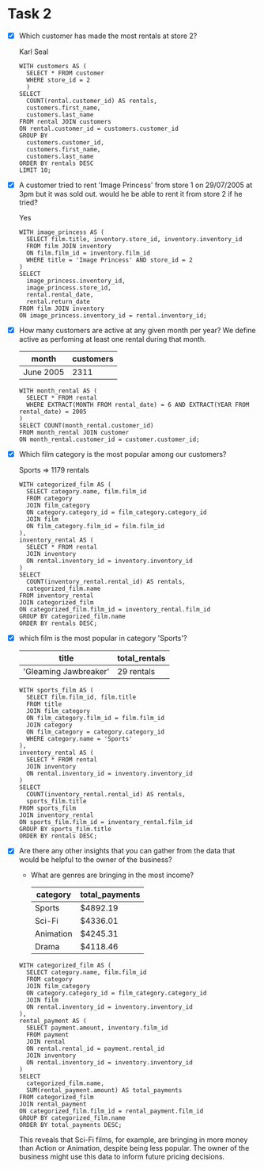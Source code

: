 # Task 2

- [x] Which customer has made the most rentals at store 2?

    Karl Seal

    ```
    WITH customers AS (
      SELECT * FROM customer
      WHERE store_id = 2
      )
    SELECT 
      COUNT(rental.customer_id) AS rentals,
      customers.first_name,
      customers.last_name
    FROM rental JOIN customers
    ON rental.customer_id = customers.customer_id
    GROUP BY 
      customers.customer_id,
      customers.first_name,
      customers.last_name
    ORDER BY rentals DESC
    LIMIT 10;
    ```

- [x] A customer tried to rent 'Image Princess' from store 1 on 29/07/2005 at 3pm
but it was sold out. would he be able to rent it from store 2 if he tried?

  Yes

    ```
    WITH image_princess AS (
      SELECT film.title, inventory.store_id, inventory.inventory_id
      FROM film JOIN inventory
      ON film.film_id = inventory.film_id
      WHERE title = 'Image Princess' AND store_id = 2
    )
    SELECT 
      image_princess.inventory_id, 
      image_princess.store_id,
      rental.rental_date,
      rental.return_date
    FROM film JOIN inventory
    ON image_princess.inventory_id = rental.inventory_id;
    ```

- [x] How many customers are active at any given month per year? We define active
as perfoming at least one rental during that month.
    
    month | customers
    ------|----------
    June 2005 | 2311
          
    ```
    WITH month_rental AS (
      SELECT * FROM rental
      WHERE EXTRACT(MONTH FROM rental_date) = 6 AND EXTRACT(YEAR FROM rental_date) = 2005
    )
    SELECT COUNT(month_rental.customer_id)
    FROM month_rental JOIN customer
    ON month_rental.customer_id = customer.customer_id;
    ```

- [x] Which film category is the most popular among our customers?

    Sports => 1179 rentals

    ```
    WITH categorized_film AS (
      SELECT category.name, film.film_id 
      FROM category
      JOIN film_category 
      ON category.category_id = film_category.category_id
      JOIN film
      ON film_category.film_id = film.film_id
    ),
    inventory_rental AS (
      SELECT * FROM rental
      JOIN inventory 
      ON rental.inventory_id = inventory.inventory_id
    )
    SELECT 
      COUNT(inventory_rental.rental_id) AS rentals,
      categorized_film.name
    FROM inventory_rental
    JOIN categorized_film
    ON categorized_film.film_id = inventory_rental.film_id
    GROUP BY categorized_film.name
    ORDER BY rentals DESC;
    ```

- [x] which film is the most popular in category 'Sports'?
    
    title | total_rentals
    ------|--------------
    'Gleaming Jawbreaker' | 29 rentals

    ```
    WITH sports_film AS (
      SELECT film.film_id, film.title
      FROM title
      JOIN film_category
      ON film_category.film_id = film.film_id
      JOIN category
      ON film_category = category.category_id
      WHERE category.name = 'Sports'
    ),
    inventory_rental AS (
      SELECT * FROM rental
      JOIN inventory
      ON rental.inventory_id = inventory.inventory_id
    )
    SELECT 
      COUNT(inventory_rental.rental_id) AS rentals, 
      sports_film.title
    FROM sports_film
    JOIN inventory_rental
    ON sports_film.film_id = inventory_rental.film_id
    GROUP BY sports_film.title
    ORDER BY rentals DESC;
    ```

- [x] Are there any other insights that you can gather from the data that would be helpful to the owner of the business?

    - What are genres are bringing in the most income?

      category | total_payments
      ---------|---------------
      Sports | $4892.19
      Sci-Fi | $4336.01
      Animation | $4245.31
      Drama | $4118.46

    ```
    WITH categorized_film AS (
      SELECT category.name, film.film_id
      FROM category
      JOIN film_category 
      ON category.category_id = film_category.category_id
      JOIN film
      ON rental.inventory_id = inventory.inventory_id
    ), 
    rental_payment AS (
      SELECT payment.amount, inventory.film_id
      FROM payment
      JOIN rental
      ON rental.rental_id = payment.rental_id
      JOIN inventory
      ON rental.inventory_id = inventory.inventory_id
    )
    SELECT 
      categorized_film.name, 
      SUM(rental_payment.amount) AS total_payments
    FROM categorized_film
    JOIN rental_payment
    ON categorized_film.film_id = rental_payment.film_id
    GROUP BY categorized_film.name
    ORDER BY total_payments DESC;
    ```

    This reveals that Sci-Fi films, for example, are bringing in more money than Action or Animation, despite being less popular. The owner of the business might use this data to inform future pricing decisions.

